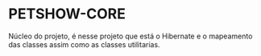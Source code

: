 # PETSHOW-CORE
Núcleo do projeto, é nesse projeto que está o Hibernate e o mapeamento das classes assim como as classes utilitarias.
